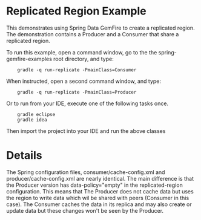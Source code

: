 Replicated Region Example
==========================

This demonstrates using Spring Data GemFire to create a replicated region. The demonstration contains a Producer and a Consumer that share a replicated region.

To run this example, open a command window, go to the the spring-gemfire-examples root directory, and type:

        gradle -q run-replicate -PmainClass=Consumer

When instructed, open a second command window, and type:

        gradle -q run-replicate -PmainClass=Producer

Or to run from your IDE, execute one of the following tasks once.

        gradle eclipse
        gradle idea 

Then import the project into your IDE and run the above classes

# Details
The Spring configuration files, consumer/cache-config.xml and producer/cache-config.xml are nearly identical. The main difference is that the Producer version has data-policy="empty" in the replicated-region configuration. This means that The Producer does not cache data but uses the region to write data which wil be shared with peers (Consumer in this case). The Consumer caches the data in its replica and may also create or update data but these changes won't be seen by the Producer.
